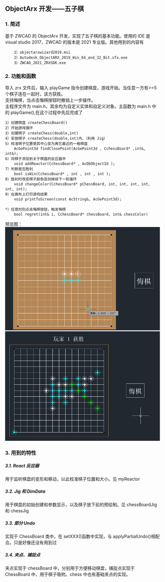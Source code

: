 ## ObjectArx 开发——五子棋

### 1. 简述

基于 ZWCAD 的 ObjectArx 开发，实现了五子棋的基本功能。使用的 IDE 是 visual studio 2017，ZWCAD 的版本是 2021 专业版。其他用到的内容有

```
    1）objectarxwizard2019.msi
    2）Autodesk_ObjectARX_2019_Win_64_and_32_Bit.sfx.exe
    3）ZWCAD_2021_ZRXSDK.exe
```

### 2. 功能和函数

导入 zrx 文件后，输入 playGame 指令创建棋盘，游戏开始。当任意一方有>=5 个棋子连在一起时，该方获胜。<br>
支持悔棋，当点击悔棋按钮时撤销上一步操作。<br>
主程序文件为 main.h，其余均为自定义实体和自定义对象。主函数为 main.h 中的 playGame(),在这个过程中先后完成了

```
1）创建棋盘 createChessBoard()
2）开始游戏循环
3）创建棋子 createChess(double,int)
4）安放棋子 createChess(double,int)内，（利用 Jig）
5）校准棋子位置使其中心变为离它最近的一格棋盘
    AcGePoint3d findClosePoint(AcGePoint3d , CchessBoard* ,int&, int&);
6）将棋子添加到关于棋盘的反应器中
    void addReactor(CchessBoard* , AcDbObjectId );
7）判断是否胜利
    bool isWin(CchessBoard* , int , int , int );
8）胜利时改变棋子颜色否则继续下一轮循环
    void changeColor(CchessBoard* pChessBoard, int, int, int, int, int, int);
9）在画布上打印游戏结果
    void printToScreen(const AcString&, AcGePoint3d);

*）任意时刻点击悔棋按钮，触发悔棋
    bool regret(int& i, CchessBoard* chessBoard, int& chessColor)

```

预览图：<br>
![alt text](./imgs/preview-1.png)<br>
![alt text](./imgs/preview-2.png)

### 3. 用到的特性

##### 3.1. React 反应器

用于监听棋盘的变形和移动，以此校准棋子位置和大小。见 myReactor

##### 3.2. Jig 和 DimData

用于棋盘的初始创建和参数显示，以及棋子放下前的预绘制。见 chessBoardJig 和 chessJig

##### 3.3. 部分 Undo

实现于 ChessBoard 类中，在 setXXX()函数中实现，与 applyPartialUndo()相配合。只是好像还没有用到过

##### 3.4. 夹点、捕捉点

夹点实现于 chessBoard 中，分别用于方便移动棋盘，捕捉点实现于 ChessBoard 中，用于棋子吸附。chess 中也有基础夹点的实现。
